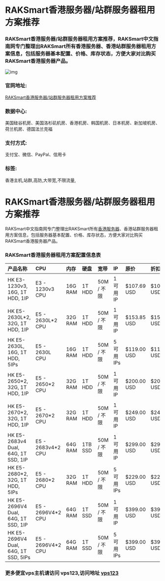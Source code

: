 # RAKSmart香港服务器/站群服务器租用方案推荐

### RAKSmart香港服务器/站群服务器租用方案推荐，RAKSmart中文指南网专门整理出RAKSmart所有香港服务器、香港站群服务器租用方案信息，包括服务器基本配置、价格、库存状态，方便大家对比购买RAKSmart香港服务器产品。

![img](https://vps123.icu/wp-content/uploads/2024/08/20240816165434338.jpg)

### 官网地址:

[RAKSmart香港服务器/站群服务器租用方案推荐](https://billing.raksmart.com/whmcs/aff.php?aff=7650)

### 数据中心:

美国硅谷机房、美国洛杉矶机房、香港机房、韩国机房、日本机房、新加坡机房、荷兰机房、德国法兰克福

### 支付方式:

支付宝、微信、PayPal、信用卡

### 标签:

香港主机,站群,高防,大带宽,不限流量,

# RAKSmart香港服务器/站群服务器租用方案推荐

RAKSmart中文指南网专门整理出RAKSmart所有[香港服务器](https://billing.raksmart.com/whmcs/aff.php?aff=7650)、香港站群服务器租用方案信息，包括服务器基本配置、价格、库存状态，方便大家对比购买RAKSmart香港服务器产品。

### RAKSmart香港服务器租用方案配置信息表                                                       

| 产品名称                             | CPU               | 内存    | 硬盘    | 宽带       | IP         | 原价        | 折扣价      |                                              |
| :----------------------------------- | :---------------- | :------ | :------ | :--------- | :--------- | :---------- | :---------- | :------------------------------------------- |
| HK E3-1230v3, 16G, 1T HDD, 1IP       | E3 - 1230v3 CPU   | 16G RAM | 1T HDD  | 50M / 不限 | 1 可用 IP  | $107.69 USD | $107.69 USD | [立即订购](https://www.raksmart.com/cps/139) |
| HK E5-2630L*2, 32G, 1T HDD, 1IP      | E5 - 2630L*2 CPU  | 32G RAM | 1T HDD  | 50M / 不限 | 1 可用 IP  | $153.85 USD | $153.85 USD | [立即订购](https://www.raksmart.com/cps/140) |
| HK E5-2630L, 16G, 1T HDD, 5IPs       | E5 - 2630L CPU    | 16G RAM | 1T HDD  | 50M / 不限 | 5 可用 IPs | $119.00 USD | $119.00 USD | [立即订购](https://www.raksmart.com/cps/141) |
| HK E5-2650*2, 32G, 1T HDD, 1IP       | E5 - 2650*2 CPU   | 32G RAM | 1T HDD  | 50M / 不限 | 1 可用 IP  | $200.00 USD | $200.00 USD | [立即订购](https://www.raksmart.com/cps/142) |
| HK E5-2670*2, 32G, 1T HDD, 1IP       | E5 - 2670*2 CPU   | 32G RAM | 1T HDD  | 50M / 不限 | 1 可用 IP  | $249.00 USD | $249.00 USD | [立即订购](https://www.raksmart.com/cps/143) |
| HK E5-2683v4 Dual, 64G, 1T SSD, 1IP  | E5 - 2683v4*2 CPU | 64G RAM | 1TB SSD | 50M / 不限 | 1 可用 IP  | $299.00 USD | $299.00 USD | [立即订购](https://www.raksmart.com/cps/144) |
| HK E5-2680*2, 32G, 1T HDD, 5IPs      | E5 - 2680*2 CPU   | 32G RAM | 1T HDD  | 50M / 不限 | 5 可用 IPs | $229.00 USD | $229.00 USD | [立即订购](https://www.raksmart.com/cps/145) |
| HK E5-2696V4 Dual, 64G, 1T SSD, 1IP  | E5 - 2696V4*2 CPU | 64G RAM | 1T SSD  | 50M / 不限 | 1 可用 IP  | $399.00 USD | $399.00 USD | [立即订购](https://www.raksmart.com/cps/146) |
| HK E5-2696V4 Dual, 64G, 1T SSD, 5IPs | E5 - 2696V4*2 CPU | 64G RAM | 1T SSD  | 50M / 不限 | 5 可用 IPs | $399.00 USD | $399.00 USD | [立即订购](https://www.raksmart.com/cps/147) |

 

### 更多便宜vps主机请访问 vps123,访问地址 [vps123](https://vps123.icu/)
